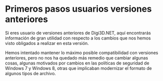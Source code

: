 # Primeros pasos usuarios versiones anteriores

Si eres usuario de versiones anteriores de Digi3D.NET, aquí encontrarás información de gran utilidad con respecto a los cambios que nos hemos visto obligados a realizar en esta versión.

Hemos intentado mantener lo máximo posible compatibilidad con versiones anteriores, pero no nos ha quedado más remedio que cambiar algunas cosas, algunas motivados por cambios en las políticas de seguridad de Windows 7 y Windows 8, otras que implicaban modernizar el formato de algunos tipos de archivo.

